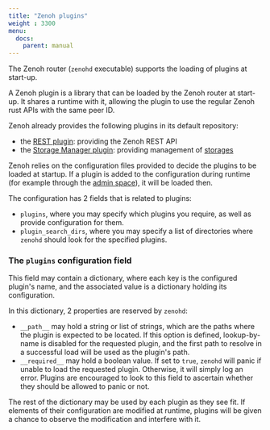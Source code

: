 ```yaml
---
title: "Zenoh plugins"
weight : 3300
menu:
  docs:
    parent: manual
---
```


The Zenoh router (`zenohd` executable) supports the loading of plugins at start-up.

A Zenoh plugin is a library that can be loaded by the Zenoh router at start-up. It shares a runtime with it, allowing the plugin to use the regular Zenoh rust APIs with the same peer ID.

Zenoh already provides the following plugins in its default repository:
 - the [REST plugin](../plugin-http): providing the Zenoh REST API
 - the [Storage Manager plugin](../plugin-storage-manager): providing management of [storages](../abstractions#storage)

<!-- ## Before v0.6
By default the Zenoh router will automatically search for and load plugins library files with these names:
 - on Unix/Linux: `libzplugin_*.so`
 - on macOS: `libzplugin_*.dylib`
 - on Windows: `zplugin_*.dll`

The list of paths in which the Zenoh router will search for plugins can be configured via the `--plugin-search-dir` option (this can be repeated to specify several directories). The default list can be seen using the `--help` option.

This automatic search and load of plugins can be deactivated using the `--plugin-nolookup` option.  
Plugin library files to load manually can be specified using the `--plugin` option (repeatable). In this case, the complete path of the library file must be specified, and its filename can be anything. -->

<!-- ## From v0.6  -->
<!-- Zenoh 0.6 has had its configuration and plugin infrastructure overhauled. The most major change is that **`zenohd` no longer loads all available plugins at startup**. -->

<!-- Instead, only plugins that appear in the configuration are loaded.  -->
Zenoh relies on the configuration files provided to decide the plugins to be loaded at startup. 
If a plugin is added to the configuration during runtime (for example through the [admin space](../abstractions#admin-space)), it will be loaded then.

<!-- This choice was made to reduce side effects, as loading all available plugins can lead to loading plugins that have behaviour you do not expect, or that may have weird interactions when running side-by-side. -->

The configuration has 2 fields that is related to plugins:
* `plugins`, where you may specify which plugins you require, as well as provide configuration for them.
* `plugin_search_dirs`, where you may specify a list of directories where `zenohd` should look for the specified plugins.

<!-- Plugins can no longer add CLI arguments to those of `zenohd`. Instead, they are expected to obtain the information they need to run through the new configuration infrastructure.  
The `--plugin...` arguments have also seen their purpose slightly changed:
* `--plugin-nolookup` no longer exists, as this is now the normal behaviour of `zenohd`.
* `--plugin-search-dir` now replaces the search directories specified through configuration.
* `--plugin [VALUE]` now inserts a plugin into the configuration. If VALUE is a path, it will be requested by path. Otherwise, it will be requested by name. When a plugin is requested by `<name>`, `zenohd` will look for the system-appropriate `zplugin_<name>` dynamic library file within the `plugin_search_dirs`. -->

### The `plugins` configuration field
This field may contain a dictionary, where each key is the configured plugin's name, and the associated value is a dictionary holding its configuration.

In this dictionary, 2 properties are reserved by `zenohd`:
* `__path__` may hold a string or list of strings, which are the paths where the plugin is expected to be located. If this option is defined, lookup-by-name is disabled for the requested plugin, and the first path to resolve in a successful load will be used as the plugin's path.
* `__required__` may hold a boolean value. If set to `true`, `zenohd` will panic if unable to load the requested plugin. Otherwise, it will simply log an error. Plugins are encouraged to look to this field to ascertain whether they should be allowed to panic or not.

The rest of the dictionary may be used by each plugin as they see fit. If elements of their configuration are modified at runtime, plugins will be given a chance to observe the modification and interfere with it.